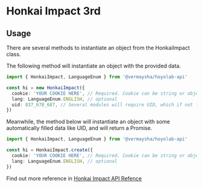 # Honkai Impact 3rd

## Usage

There are several methods to instantiate an object from the HonkaiImpact class.

The following method will instantiate an object with the provided data.

```ts
import { HonkaiImpact, LanguageEnum } from '@vermaysha/hoyolab-api'

const hi = new HonkaiImpact({
  cookie: 'YOUR COOKIE HERE', // Required. Cookie can be string or object, see the api refeence below
  lang: LanguageEnum.ENGLISH, // optional
  uid: 837_678_687, // Several modules will require UID, which if not filled in will throw an error.
})
```

Meanwhile, the method below will instantiate an object with some automatically filled data like UID, and will return a Promise.

```ts
import { HonkaiImpact, LanguageEnum } from '@vermaysha/hoyolab-api'

const hi = HonkaiImpact.create({
  cookie: 'YOUR COOKIE HERE', // Required. Cookie can be string or object, see the api refeence below
  lang: LanguageEnum.ENGLISH, // optional
})
```

Find out more reference in [Honkai Impact API Refence](/docs/api/classes/HonkaiImpact)
